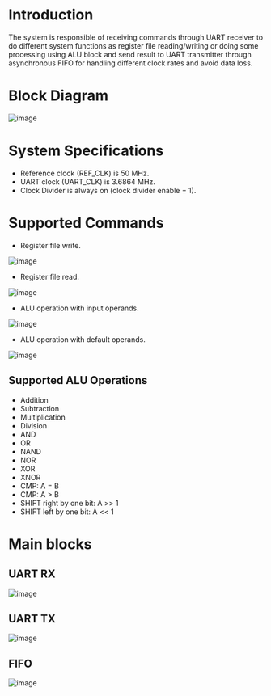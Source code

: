 # **Introduction** 
The system is responsible of receiving commands through UART receiver to do different system functions as register file reading/writing or doing some processing using ALU block and send result to UART transmitter through asynchronous FIFO for handling different clock rates and avoid data loss.

# **Block Diagram**

![image](https://github.com/user-attachments/assets/37e2ec44-5c1d-4d18-9a52-ef0ba1afd1cb)

# **System Specifications** 
- Reference clock (REF_CLK) is 50 MHz.
- UART clock (UART_CLK) is 3.6864 MHz.
- Clock Divider is always on (clock divider enable = 1).

# **Supported Commands**
- Register file write.
  
![image](https://github.com/user-attachments/assets/27b3329c-4535-411e-bd0f-35c19714a93f)

- Register file read.

![image](https://github.com/user-attachments/assets/654c4b1f-58a1-4a03-831e-12b887295234)


- ALU operation with input operands.

![image](https://github.com/user-attachments/assets/0d05cb13-b2d2-4694-9de8-f8994faa39b9)


- ALU operation with default operands.

![image](https://github.com/user-attachments/assets/ce6e3981-1e61-44a5-892b-d14154ce911b)


 ## Supported ALU Operations

 - Addition
 - Subtraction
 - Multiplication
 - Division
 - AND
 - OR
 - NAND
 - NOR
 - XOR
 - XNOR
 - CMP: A = B
 - CMP: A > B
 - SHIFT right by one bit: A >> 1
 - SHIFT left by one bit: A << 1

# **Main blocks**

 ## UART RX

 ![image](https://github.com/user-attachments/assets/cd10bf5e-363b-400d-98c0-4a2c2b33c818)

 ## UART TX

 ![image](https://github.com/user-attachments/assets/07b69a43-e8df-409c-bebf-d90e701b9d89)

 ## FIFO 
 
![image](https://github.com/user-attachments/assets/a62da064-f13e-4db2-b6b3-d65d730fbd51)




